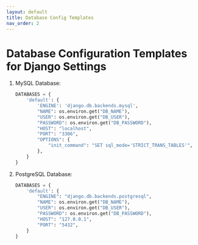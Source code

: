 ```yaml
---
layout: default
title: Database Config Templates
nav_order: 2
---
```

# Database Configuration Templates for Django Settings

1. MySQL Database:

    ```python
    DATABASES = {
        'default': {
            'ENGINE': 'django.db.backends.mysql',
            "NAME": os.environ.get("DB_NAME"),
            "USER": os.environ.get("DB_USER"),
            "PASSWORD": os.environ.get("DB_PASSWORD"),
            "HOST": "localhost",
            "PORT": "3306",
            "OPTIONS": {
                "init_command": "SET sql_mode='STRICT_TRANS_TABLES'",
            },
        }
    }
    ```

2. PostgreSQL Database:

    ```python
    DATABASES = {
        'default': {
            "ENGINE": "django.db.backends.postgresql",
            "NAME": os.environ.get("DB_NAME"),
            "USER": os.environ.get("DB_USER"),
            "PASSWORD": os.environ.get("DB_PASSWORD"),
            "HOST": "127.0.0.1",
            "PORT": "5432",
        }
    }
    ```
